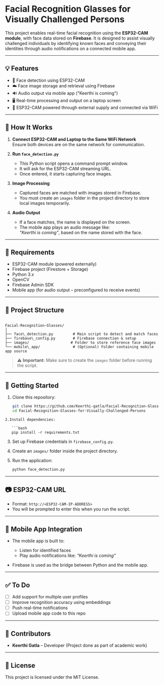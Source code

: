 # Facial Recognition Glasses for Visually Challenged Persons

This project enables real-time facial recognition using the **ESP32-CAM module**, with face data stored on **Firebase**. It is designed to assist visually challenged individuals by identifying known faces and conveying their identities through audio notifications on a connected mobile app.

---

## 💡 Features

- 📸 Face detection using ESP32-CAM
- ☁️ Face image storage and retrieval using Firebase
- 🔊 Audio output via mobile app ("Keerthi is coming")
- 🖥️ Real-time processing and output on a laptop screen
- 🔌 ESP32-CAM powered through external supply and connected via WiFi

---

## 🧠 How It Works

1. **Connect ESP32-CAM and Laptop to the Same WiFi Network**  
   Ensure both devices are on the same network for communication.

2. **Run `face_detection.py`**  
   - This Python script opens a command prompt window.
   - It will ask for the ESP32-CAM streaming URL.
   - Once entered, it starts capturing face images.

3. **Image Processing**  
   - Captured faces are matched with images stored in Firebase.
   - You must create an `images` folder in the project directory to store local images temporarily.

4. **Audio Output**  
   - If a face matches, the name is displayed on the screen.
   - The mobile app plays an audio message like:  
     _"Keerthi is coming"_, based on the name stored with the face.

---

## 🔧 Requirements

- ESP32-CAM module (powered externally)
- Firebase project (Firestore + Storage)
- Python 3.x
- OpenCV
- Firebase Admin SDK
- Mobile app (for audio output – preconfigured to receive events)

---

## 📁 Project Structure

```

Facial-Recognition-Glasses/
│
├── face\_detection.py         # Main script to detect and match faces
├── firebase\_config.py        # Firebase connection & setup
├── images/                   # Folder to store reference face images
└── mobile\_app/               # (Optional) Folder containing mobile app source

````

> ⚠️ **Important:** Make sure to create the `images` folder before running the script.

---

## 🚀 Getting Started

1. Clone this repository:
   ```bash
   git clone https://github.com/Keerthi-gatla/Facial-Recognition-Glasses-for-Visually-Challenged-Persons.git
   cd Facial-Recognition-Glasses-for-Visually-Challenged-Persons
```
2.Install dependencies:

   ```bash
   pip install -r requirements.txt
   ```

3. Set up Firebase credentials in `firebase_config.py`.

4. Create an `images/` folder inside the project directory.

5. Run the application:

   ```bash
   python face_detection.py
   ```

---

## 📷 ESP32-CAM URL

* Format: `http://<ESP32-CAM-IP-ADDRESS>`
* You will be prompted to enter this when you run the script.

---

## 📱 Mobile App Integration

* The mobile app is built to:

  * Listen for identified faces
  * Play audio notifications like: *"Keerthi is coming"*
* Firebase is used as the bridge between Python and the mobile app.

---

## ✅ To Do

* [ ] Add support for multiple user profiles
* [ ] Improve recognition accuracy using embeddings
* [ ] Push real-time notifications
* [ ] Upload mobile app code to this repo

---

## 🤝 Contributors

* **Keerthi Gatla** – Developer
  (Project done as part of academic work)

---

## 📜 License

This project is licensed under the MIT License.

